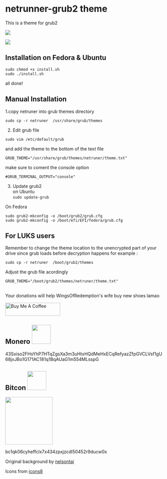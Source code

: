 # netrunner-grub2 theme
This is a theme for grub2 

![](demo.png)


![](iconsdemo.png)

## Installation on Fedora & Ubuntu  
```
sudo chmod +x install.sh
sudo ./install.sh
```
all done!

## Manual Installation 
1.copy netruner into grub themes directory
 
``` 
sudo cp -r netruner  /usr/share/grub/themes 
```

2. Edit grub file 
```
sudo vim /etc/default/grub
```
and add the theme to the bottom of the text file
```
GRUB_THEME="/usr/share/grub/themes/netruner/theme.txt"
```
make sure to coment the console option 
```
#GRUB_TERMINAL_OUTPUT="console"
```

3. Update grub2\
on Ubuntu\
``` sudo update-grub ```

On Fedora 
```
sudo grub2-mkconfig -o /boot/grub2/grub.cfg
sudo grub2-mkconfig -o /boot/efi/EFI/fedora/grub.cfg
```
## For LUKS users
Remember to change the theme location to the unencrypted part of your drive since grub loads before decryption happens for example :
```
sudo cp -r netruner  /boot/grub2/themes 
```
Adjust the grub file acordingly
```
GRUB_THEME="/boot/grub2/themes/netruner/theme.txt"
```

##
Your donations will help WingsOfRedemption's wife buy new shoes lamao

<a href="https://www.buymeacoffee.com/acidburn" target="_blank"><img src="https://cdn.buymeacoffee.com/buttons/default-orange.png" alt="Buy Me A Coffee" height="41" width="174"></a>

## Monero <img src="https://www.getmonero.org/press-kit/symbols/monero-symbol-1280.png" width="60" height="60">
43Sxiso2FHsYhP7HTqZgsXa3m3uHtxHQdMeHxECqRefyazZfpGVCLVsf1gU68jxJBo1G171AC181q1BqAUaG1m554MLsspG

## Bitcon <img src="https://upload.wikimedia.org/wikipedia/commons/4/46/Bitcoin.svg" width="60" height="60">
<img src="https://lh3.googleusercontent.com/pw/AJFCJaVUsxqiheJBMWH1azt3kO00SdVw-hnJ8brWx1RNf-JozK_yy2-ZXwLpCEDeKePfp78I5Ca63I3A0TWujiMqydrdygMsmujaOvNp-OqZUwafXyleDKbD-enEg75WweataJivtVJmCenNvuIpBzq51mc=w352-h355-s-no?authuser=0" width="150" height="150">

bc1qk06cyheffclx7x434zpxjzcdl50452r9ducw0x

Original background by [nelsontai](https://nelsontai.com/projects/klrKNA)

Icons from [icons8](https://icons8.com/)
